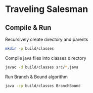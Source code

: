 # Traveling Salesman


## Compile & Run

Recursively create directory and parents
```bash
mkdir -p build/classes
```

Compile java files into classes directory
```bash
javac -d build/classes src/*.java
```

Run Branch & Bound algorithm
```bash
java -cp build/classes BranchBound
```
